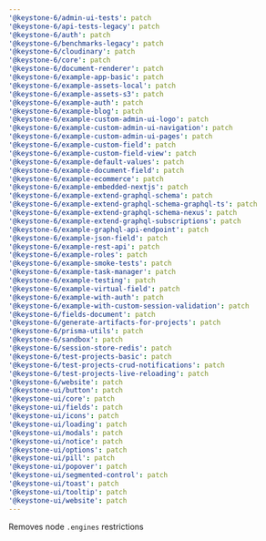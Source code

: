 ```yaml
---
'@keystone-6/admin-ui-tests': patch
'@keystone-6/api-tests-legacy': patch
'@keystone-6/auth': patch
'@keystone-6/benchmarks-legacy': patch
'@keystone-6/cloudinary': patch
'@keystone-6/core': patch
'@keystone-6/document-renderer': patch
'@keystone-6/example-app-basic': patch
'@keystone-6/example-assets-local': patch
'@keystone-6/example-assets-s3': patch
'@keystone-6/example-auth': patch
'@keystone-6/example-blog': patch
'@keystone-6/example-custom-admin-ui-logo': patch
'@keystone-6/example-custom-admin-ui-navigation': patch
'@keystone-6/example-custom-admin-ui-pages': patch
'@keystone-6/example-custom-field': patch
'@keystone-6/example-custom-field-view': patch
'@keystone-6/example-default-values': patch
'@keystone-6/example-document-field': patch
'@keystone-6/example-ecommerce': patch
'@keystone-6/example-embedded-nextjs': patch
'@keystone-6/example-extend-graphql-schema': patch
'@keystone-6/example-extend-graphql-schema-graphql-ts': patch
'@keystone-6/example-extend-graphql-schema-nexus': patch
'@keystone-6/example-extend-graphql-subscriptions': patch
'@keystone-6/example-graphql-api-endpoint': patch
'@keystone-6/example-json-field': patch
'@keystone-6/example-rest-api': patch
'@keystone-6/example-roles': patch
'@keystone-6/example-smoke-tests': patch
'@keystone-6/example-task-manager': patch
'@keystone-6/example-testing': patch
'@keystone-6/example-virtual-field': patch
'@keystone-6/example-with-auth': patch
'@keystone-6/example-with-custom-session-validation': patch
'@keystone-6/fields-document': patch
'@keystone-6/generate-artifacts-for-projects': patch
'@keystone-6/prisma-utils': patch
'@keystone-6/sandbox': patch
'@keystone-6/session-store-redis': patch
'@keystone-6/test-projects-basic': patch
'@keystone-6/test-projects-crud-notifications': patch
'@keystone-6/test-projects-live-reloading': patch
'@keystone-6/website': patch
'@keystone-ui/button': patch
'@keystone-ui/core': patch
'@keystone-ui/fields': patch
'@keystone-ui/icons': patch
'@keystone-ui/loading': patch
'@keystone-ui/modals': patch
'@keystone-ui/notice': patch
'@keystone-ui/options': patch
'@keystone-ui/pill': patch
'@keystone-ui/popover': patch
'@keystone-ui/segmented-control': patch
'@keystone-ui/toast': patch
'@keystone-ui/tooltip': patch
'@keystone-ui/website': patch
---
```


Removes node `.engines` restrictions
